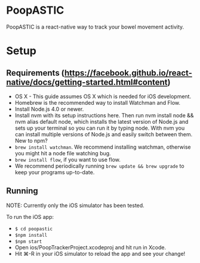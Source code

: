 # PoopASTIC
PoopASTIC is a react-native way to track your bowel movement activity.

# Setup
## Requirements (https://facebook.github.io/react-native/docs/getting-started.html#content)

* OS X - This guide assumes OS X which is needed for iOS development.
* Homebrew is the recommended way to install Watchman and Flow.
* Install Node.js 4.0 or newer.
* Install nvm with its setup instructions here. Then run nvm install node && nvm alias default node, which installs the latest version of Node.js and sets up your terminal so you can run it by typing node. With nvm you can install multiple versions of Node.js and easily switch between them.
New to npm?
* `brew install watchman`. We recommend installing watchman, otherwise you might hit a node file watching bug.
* `brew install flow`, if you want to use flow.
* We recommend periodically running `brew update && brew upgrade` to keep your programs up-to-date.

## Running

NOTE: Currently only the iOS simulator has been tested.

To run the iOS app:

* `$ cd poopastic`
* `$npm install`
* `$npm start`
* Open ios/PoopTrackerProject.xcodeproj and hit run in Xcode.
* Hit ⌘-R in your iOS simulator to reload the app and see your change!

